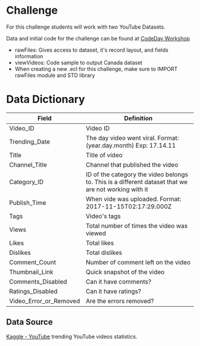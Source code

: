 # Challenge

For this challenge students will work with two YouTube Datasets.

Data and initial code for the challenge can be found at [CodeDay Workshop](https://ide.hpccsystems.com/workspaces/share/a0e2a8ce-64fe-4df6-b04c-a3cac8395a9e)

- rawFiles: Gives access to dataset, it's record layout, and fields information
- viewVideos: Code sample to output Canada dataset 
- When creating a new .ecl for this challenge, make sure to IMPORT rawFiles module and STD library 


# Data Dictionary

|Field|Definition|
|---|---|       
Video_ID                       | Video ID
Trending_Date                  | The day video went viral. Format: (year.day.month) Exp: 17.14.11
Title                          | Title of video
Channel_Title                  | Channel that published the video
Category_ID                    | ID of the category the video belongs to. This is a different dataset that we are not working with it
Publish_Time                   | When vide was uploaded. Format: 2017-11-15T02:17:29.000Z
Tags                           | Video's tags
Views                          | Total number of times the video was viewed
Likes                          | Total likes
Dislikes                       | Total dislikes
Comment_Count                  | Number of comment left on the video
Thumbnail_Link                 | Quick snapshot of the video 
Comments_Disabled              | Can it have comments?
Ratings_Disabled               | Can it have ratings? 
Video_Error_or_Removed         | Are the errors removed?

## Data Source

[Kaggle - YouTube](https://www.kaggle.com/datasets/datasnaek/youtube) trending YouTube videos statistics.